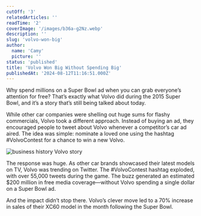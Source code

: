 ```yaml
---
cutOff: '3'
relatedArticles: ''
readTime: '2'
coverImage: '/images/b36a-g2Nz.webp'
description: ''
slug: 'volvo-won-big'
author:
  name: 'Camy'
  picture: ''
status: 'published'
title: 'Volvo Won Big Without Spending Big'
publishedAt: '2024-08-12T11:16:51.000Z'
---
```


Why spend millions on a Super Bowl ad when you can grab everyone’s attention for free? That’s exactly what Volvo did during the 2015 Super Bowl, and it’s a story that’s still being talked about today.

While other car companies were shelling out huge sums for flashy commercials, Volvo took a different approach. Instead of buying an ad, they encouraged people to tweet about Volvo whenever a competitor’s car ad aired. The idea was simple: nominate a loved one using the hashtag #VolvoContest for a chance to win a new Volvo.

![business history Volvo story](/images/b36a-k3Nz.webp)

The response was huge. As other car brands showcased their latest models on TV, Volvo was trending on Twitter. The #VolvoContest hashtag exploded, with over 55,000 tweets during the game. The buzz generated an estimated $200 million in free media coverage—without Volvo spending a single dollar on a Super Bowl ad.

And the impact didn’t stop there. Volvo’s clever move led to a 70% increase in sales of their XC60 model in the month following the Super Bowl.